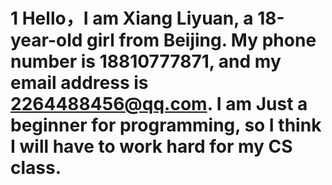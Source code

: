 # 1 Hello，I am Xiang Liyuan, a 18-year-old girl from Beijing. My phone number is 18810777871, and my email address is 2264488456@qq.com. I am Just a beginner for programming, so I think I will have to work hard for my CS class.
